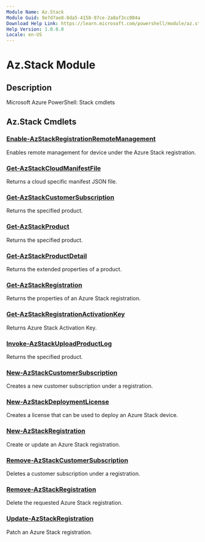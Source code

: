 ```yaml
---
Module Name: Az.Stack
Module Guid: 9e7d7ae8-8da5-4158-97ce-2a8af3cc084a
Download Help Link: https://learn.microsoft.com/powershell/module/az.stack
Help Version: 1.0.0.0
Locale: en-US
---
```


# Az.Stack Module
## Description
Microsoft Azure PowerShell: Stack cmdlets

## Az.Stack Cmdlets
### [Enable-AzStackRegistrationRemoteManagement](Enable-AzStackRegistrationRemoteManagement.md)
Enables remote management for device under the Azure Stack registration.

### [Get-AzStackCloudManifestFile](Get-AzStackCloudManifestFile.md)
Returns a cloud specific manifest JSON file.

### [Get-AzStackCustomerSubscription](Get-AzStackCustomerSubscription.md)
Returns the specified product.

### [Get-AzStackProduct](Get-AzStackProduct.md)
Returns the specified product.

### [Get-AzStackProductDetail](Get-AzStackProductDetail.md)
Returns the extended properties of a product.

### [Get-AzStackRegistration](Get-AzStackRegistration.md)
Returns the properties of an Azure Stack registration.

### [Get-AzStackRegistrationActivationKey](Get-AzStackRegistrationActivationKey.md)
Returns Azure Stack Activation Key.

### [Invoke-AzStackUploadProductLog](Invoke-AzStackUploadProductLog.md)
Returns the specified product.

### [New-AzStackCustomerSubscription](New-AzStackCustomerSubscription.md)
Creates a new customer subscription under a registration.

### [New-AzStackDeploymentLicense](New-AzStackDeploymentLicense.md)
Creates a license that can be used to deploy an Azure Stack device.

### [New-AzStackRegistration](New-AzStackRegistration.md)
Create or update an Azure Stack registration.

### [Remove-AzStackCustomerSubscription](Remove-AzStackCustomerSubscription.md)
Deletes a customer subscription under a registration.

### [Remove-AzStackRegistration](Remove-AzStackRegistration.md)
Delete the requested Azure Stack registration.

### [Update-AzStackRegistration](Update-AzStackRegistration.md)
Patch an Azure Stack registration.

